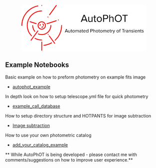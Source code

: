 <p align="center">
  <img src=https://github.com/Astro-Sean/autophot/blob/master/logo.png>
</p>


## Example Notebooks
Basic example on how to preform photometry on example fits image
*  [autophot_example](https://github.com/Astro-Sean/autophot/blob/master/example_notebooks/autophot_example.ipynb)

In depth look on how to setup telescope.yml file for quick photometry
* [example_call_database](https://github.com/Astro-Sean/autophot/blob/master/example_notebooks/example_call_database.ipynb)

How to setup directory structure and HOTPANTS for image subtraction
* [Image subtraction](https://github.com/Astro-Sean/autophot/blob/master/example_notebooks/Template%20Subtraction%20Example.ipynb)

How to use your own photometric catalog
* [add_your_catalog_example](https://github.com/Astro-Sean/autophot/blob/master/example_notebooks/add_your_catalog_example.ipynb)


** While AutoPhOT is being developed - please contact me with comments/suggestions on how to improve user experience.**
